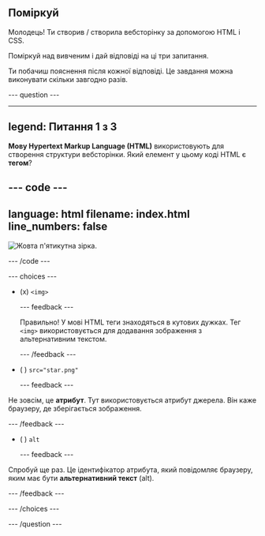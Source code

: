 ## Поміркуй

Молодець! Ти створив / створила вебсторінку за допомогою HTML і CSS.

Поміркуй над вивченим і дай відповіді на ці три запитання.

Ти побачиш пояснення після кожної відповіді. Це завдання можна виконувати скільки завгодно разів.

--- question ---

---
legend: Питання 1 з 3
---

**Мову Hypertext Markup Language (HTML)** використовують для створення структури вебсторінки. Який елемент у цьому коді HTML є **тегом**?

--- code ---
---
language: html
filename: index.html
line_numbers: false
---   
<img src="star.png" alt="Жовта п'ятикутна зірка."> 

--- /code ---

--- choices ---

- (x) `<img>`

  --- feedback ---

  Правильно! У мові HTML теги знаходяться в кутових дужках. Тег `<img>` використовується для додавання зображення з альтернативним текстом.

  --- /feedback ---

- ( ) `src="star.png"`

  --- feedback ---

Не зовсім, це **атрибут**. Тут використовується атрибут джерела. Він каже браузеру, де зберігається зображення.

--- /feedback ---

- ( ) `alt`

  --- feedback ---

Спробуй ще раз. Це ідентифікатор атрибута, який повідомляє браузеру, яким має бути **альтернативний текст** (alt).

--- /feedback ---

--- /choices ---

--- /question ---
